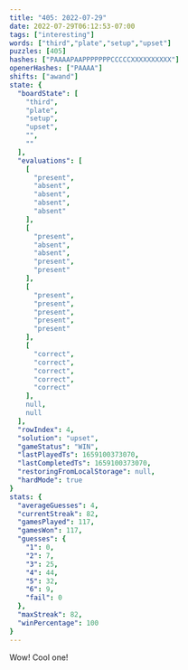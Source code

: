 ```yaml
---
title: "405: 2022-07-29"
date: 2022-07-29T06:12:53-07:00
tags: ["interesting"]
words: ["third","plate","setup","upset"]
puzzles: [405]
hashes: ["PAAAAPAAPPPPPPPCCCCCXXXXXXXXXX"]
openerHashes: ["PAAAA"]
shifts: ["awand"]
state: {
  "boardState": [
    "third",
    "plate",
    "setup",
    "upset",
    "",
    ""
  ],
  "evaluations": [
    [
      "present",
      "absent",
      "absent",
      "absent",
      "absent"
    ],
    [
      "present",
      "absent",
      "absent",
      "present",
      "present"
    ],
    [
      "present",
      "present",
      "present",
      "present",
      "present"
    ],
    [
      "correct",
      "correct",
      "correct",
      "correct",
      "correct"
    ],
    null,
    null
  ],
  "rowIndex": 4,
  "solution": "upset",
  "gameStatus": "WIN",
  "lastPlayedTs": 1659100373070,
  "lastCompletedTs": 1659100373070,
  "restoringFromLocalStorage": null,
  "hardMode": true
}
stats: {
  "averageGuesses": 4,
  "currentStreak": 82,
  "gamesPlayed": 117,
  "gamesWon": 117,
  "guesses": {
    "1": 0,
    "2": 7,
    "3": 25,
    "4": 44,
    "5": 32,
    "6": 9,
    "fail": 0
  },
  "maxStreak": 82,
  "winPercentage": 100
}
---
```


<!-- more -->
Wow! Cool one!
